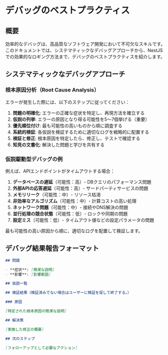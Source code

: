 # デバッグのベストプラクティス

## 概要

効率的なデバッグは、高品質なソフトウェア開発において不可欠なスキルです。このドキュメントでは、システマティックなデバッグアプローチから、NestJSでの効果的なロギング方法まで、デバッグのベストプラクティスを紹介します。

## システマティックなデバッグアプローチ

### 根本原因分析（Root Cause Analysis）

エラーが発生した際には、以下のステップに従ってください：

1. **問題の明確化**: エラーの正確な症状を特定し、再現方法を確立する
2. **仮説の列挙**: エラーの原因となり得る可能性を5〜7個挙げる（重要）
3. **優先順位付け**: 最も可能性の高いものから順に調査する
4. **系統的検証**: 各仮説を検証するために適切なログを戦略的に配置する
5. **検証と修正**: 根本原因を特定したら、修正し、テストで確認する
6. **知見の文書化**: 解決した問題と学びを共有する

### 仮説駆動型デバッグの例

例えば、APIエンドポイントがタイムアウトする場合：

1. **データベースの遅延**（可能性：高）- DBクエリのパフォーマンス問題
2. **外部APIの応答遅延**（可能性：高）- サードパーティサービスの問題
3. **メモリリーク**（可能性：中）- リソース枯渇
4. **非効率なアルゴリズム**（可能性：中）- 計算コストの高い処理
5. **ネットワーク問題**（可能性：中）- 接続やDNS解決の問題
6. **並行処理の競合状態**（可能性：低）- ロックや同期の問題
7. **設定ミス**（可能性：低）- タイムアウト値などの設定パラメータの問題

最も可能性の高い原因から順に、適切なログを配置して検証します。

## デバッグ結果報告フォーマット

```markdown
## 問題

- **症状**: [簡潔な説明]
- **影響**: [影響範囲]

## 仮説一覧

## 検証結果（検証済みでない場合はユーザーに検証を促して終了する。）

### 原因

[特定された根本原因の簡潔な説明]

## 解決策

[実施した修正の概要]

## 次のステップ

[フォローアップとして必要なアクション]
```

